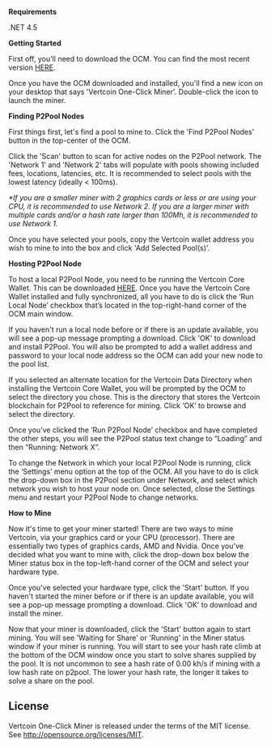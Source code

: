 **Requirements**

.NET 4.5



**Getting Started**

First off, you'll need to download the OCM. You can find the most recent
version [HERE](https://github.com/vertcoin/One-Click-Miner/releases).

Once you have the OCM downloaded and installed, you'll find a new icon
on your desktop that says 'Vertcoin One-Click Miner'. Double-click the
icon to launch the miner.

**Finding P2Pool Nodes**

First things first, let's find a pool to mine to. Click the 'Find P2Pool
Nodes' button in the top-center of the OCM.

Click the 'Scan' button to scan for active nodes on the P2Pool network.
The 'Network 1' and 'Network 2' tabs will populate with pools showing
included fees, locations, latencies, etc. It is recommended to select
pools with the lowest latency (ideally &lt; 100ms).

*\*If you are a smaller miner with 2 graphics cards or less or are using
your CPU, it is recommended to use Network 2. If you are a larger miner
with multiple cards and/or a hash rate larger than 100Mh, it is
recommended to use Network 1.*

Once you have selected your pools, copy the Vertcoin wallet address you
wish to mine to into the box and click 'Add Selected Pool(s)'.

**Hosting P2Pool Node**

To host a local P2Pool Node, you need to be running the Vertcoin Core
Wallet. This can be downloaded
[HERE](https://github.com/vertcoin/vertcoin/releases). Once you have the
Vertcoin Core Wallet installed and fully synchronized, all you have to
do is click the ‘Run Local Node’ checkbox that’s located in the
top-right-hand corner of the OCM main window.

If you haven't run a local node before or if there is an update
available, you will see a pop-up message prompting a download. 
Click 'OK' to download and install P2Pool. You will also be
prompted to add a wallet address and password to your local node address
so the OCM can add your new node to the pool list.

If you selected an alternate location for the Vertcoin Data Directory
when installing the Vertcoin Core Wallet, you will be prompted by the
OCM to select the directory you chose. This is the directory that stores
the Vertcoin blockchain for P2Pool to reference for mining. Click ‘OK’
to browse and select the directory.

Once you’ve clicked the ‘Run P2Pool Node’ checkbox and have completed
the other steps, you will see the P2Pool status text change to “Loading”
and then “Running: Network X”.

To change the Network in which your local P2Pool Node is running, click
the ‘Settings’ menu option at the top of the OCM. All you have to do is
click the drop-down box in the P2Pool section under Network, and select
which network you wish to host your node on. Once selected, close the
Settings menu and restart your P2Pool Node to change networks.

**How to Mine**

Now it's time to get your miner started! There are two ways to mine
Vertcoin, via your graphics card or your CPU (processor). There are
essentially two types of graphics cards, AMD and Nvidia. Once you've
decided what you want to mine with, click the drop-down box below the
Miner status box in the top-left-hand corner of the OCM and select your
hardware type.

Once you've selected your hardware type, click the 'Start' button. If
you haven't started the miner before or if there is an update available,
you will see a pop-up message prompting a download. Click 'OK' to download and install the miner.

Now that your miner is downloaded, click the 'Start' button again to
start mining. You will see 'Waiting for Share' or 'Running' in the Miner
status window if your miner is running. You will start to see your hash
rate climb at the bottom of the OCM window once you start to solve
shares supplied by the pool. It is not uncommon to see a hash rate of
0.00 kh/s if mining with a low hash rate on p2pool. The lower your hash
rate, the longer it takes to solve a share on the pool.


License
-------

Vertcoin One-Click Miner is released under the terms of the MIT license.
See http://opensource.org/licenses/MIT.

